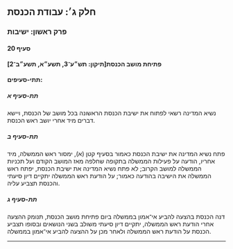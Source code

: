 ## חלק ג׳: עבודת הכנסת

### פרק ראשון: ישיבות

#### סעיף 20

**פתיחת מושב הכנסת[תיקון: תש״ע־3, תשע״א, תשע״ב־2]**



#### תתי-סעיפים:

##### תת-סעיף א

נשיא המדינה רשאי לפתוח את ישיבת הכנסת הראשונה בכל מושב של הכנסת, ויישא דברים מיד אחרי יושב ראש הכנסת.

##### תת-סעיף ב

פתח נשיא 
המדינה את ישיבת הכנסת כאמור בסעיף קטן (א), ימסור ראש הממשלה, מיד אחריו, 
הודעה על פעילות הממשלה בתקופה שחלפה מאז המושב הקודם ועל תכניות הממשלה 
למושב הקרוב; לא פתח נשיא המדינה את ישיבת הכנסת, יפתח ראש הממשלה את 
הישיבה בהודעה כאמור; על הודעת ראש הממשלה יתקיים דיון סיעתי והכנסת תצביע 
עליה.

##### תת-סעיף ג

דנה הכנסת 
בהצעה להביע אי־אמון בממשלה ביום פתיחת מושב הכנסת, תנומק ההצעה אחרי הודעת
 ראש הממשלה, יתקיים דיון סיעתי משולב בשני הנושאים ובסופו תצביע הכנסת על 
הודעת ראש הממשלה ולאחר מכן על ההצעה להביע אי־אמון בממשלה.

----

